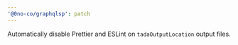 ```yaml
---
'@0no-co/graphqlsp': patch
---
```


Automatically disable Prettier and ESLint on `tadaOutputLocation` output files.
